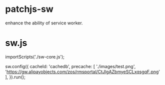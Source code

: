 # patchjs-sw

enhance the ability of service worker.


# sw.js

importScripts('./sw-core.js');

sw.config({
  cacheId: 'cachedb',
  precache: [
  	'./images/test.png',
  	'https://gw.alipayobjects.com/zos/rmsportal/CtJlgAZbmyeSCLxqsgqF.png'
  ],
}).run();
